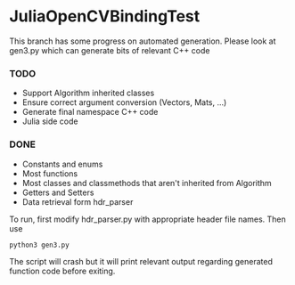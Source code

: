 # JuliaOpenCVBindingTest
This branch has some progress on automated generation. Please look at gen3.py which can generate bits of relevant C++ code

### TODO
 - Support Algorithm inherited classes
 - Ensure correct argument conversion (Vectors, Mats, ...)
 - Generate final namespace C++ code
 - Julia side code

### DONE
 - Constants and enums
 - Most functions
 - Most classes and classmethods that aren't inherited from Algorithm
 - Getters and Setters
 - Data retrieval form hdr_parser


To run, first modify hdr_parser.py with appropriate header file names. Then use

```python3 gen3.py```

The script will crash but it will print relevant output regarding generated function code before exiting.